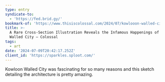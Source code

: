 ```yaml
---
type: entry
syndicate-to:
  - 'https://fed.brid.gy/'
bookmark-of: 'https://www.thisiscolossal.com/2024/07/kowlooon-walled-city-illustration/'
title: >-
  A Rare Cross-Section Illustration Reveals the Infamous Happenings of Kowloon
  Walled City — Colossal
tags:
  - art
date: '2024-07-09T20:42:17.252Z'
client_id: 'https://sparkles.sploot.com/'
---
```

Kowloon Walled City was fascinating for so many reasons and this sketch detailing the architecture is pretty amazing.
